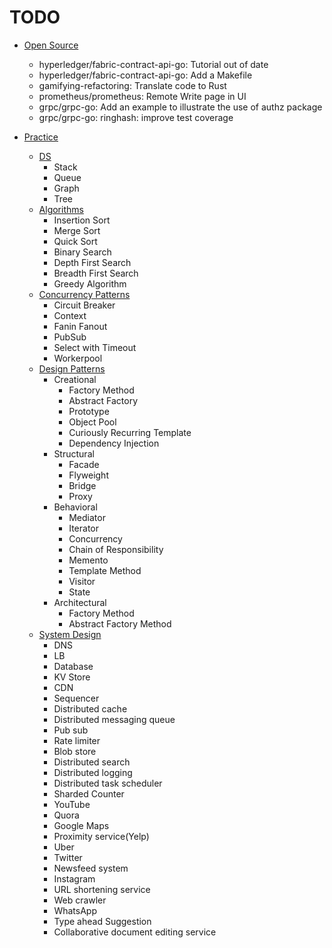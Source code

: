 # TODO

- [Open Source](./open-source/ISSUES.md)
  - hyperledger/fabric-contract-api-go: Tutorial out of date
  - hyperledger/fabric-contract-api-go: Add a Makefile
  - gamifying-refactoring: Translate code to Rust
  - prometheus/prometheus: Remote Write page in UI
  - grpc/grpc-go: Add an example to illustrate the use of authz package
  - grpc/grpc-go: ringhash: improve test coverage

- [Practice](./practice)
  - [DS](./practice/data-structures)
    - Stack
    - Queue
    - Graph
    - Tree
  - [Algorithms](./practice/algorithms)
    - Insertion Sort
    - Merge Sort
    - Quick Sort
    - Binary Search
    - Depth First Search
    - Breadth First Search
    - Greedy Algorithm
  - [Concurrency Patterns](./practice/go-concurrency-patterns)
    - Circuit Breaker
    - Context
    - Fanin Fanout
    - PubSub
    - Select with Timeout
    - Workerpool
  - [Design Patterns](./practice/design-patterns)
    - Creational
      - Factory Method
      - Abstract Factory
      - Prototype
      - Object Pool
      - Curiously Recurring Template
      - Dependency Injection
    - Structural
      - Facade
      - Flyweight
      - Bridge
      - Proxy
    - Behavioral
      - Mediator
      - Iterator
      - Concurrency
      - Chain of Responsibility
      - Memento
      - Template Method
      - Visitor
      - State
    - Architectural
      - Factory Method
      - Abstract Factory Method
  - [System Design](./practice/system-design)
    - DNS
    - LB
    - Database
    - KV Store
    - CDN
    - Sequencer
    - Distributed cache
    - Distributed messaging queue
    - Pub sub
    - Rate limiter
    - Blob store
    - Distributed search
    - Distributed logging
    - Distributed task scheduler
    - Sharded Counter
    - YouTube
    - Quora
    - Google Maps
    - Proximity service(Yelp)
    - Uber
    - Twitter
    - Newsfeed system
    - Instagram
    - URL shortening service
    - Web crawler
    - WhatsApp
    - Type ahead Suggestion
    - Collaborative document editing service

